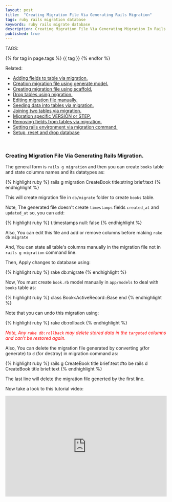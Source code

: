 ```yaml
---
layout: post
title:  "Creating Migration File Via Generating Rails Migration"
tags: ruby rails migration database 
keywords: ruby rails migrate database
description: Creating Migration File Via Generating Migration In Rails Application.
published: true
---
```


   TAGS:
   
   {% for tag in page.tags %} {{ tag }} {% endfor %}

Related:
<ul>
<li><a href="/2016/04/28/adding_fields_to_table_via_migration.html">Adding fields to table via migration.</a></li>
<li><a href="/2016/04/28/creating_migrating_file_using_generating-_model.html">Creation migration file using generate model.</a></li>
<li><a href="/2016/04/28/creating_migrating_file_using_scaffold.html">Creating migration file using scaffold.</a></li>
<li><a href="/2016/04/28/drop_tables_using_migration.html">Drop tables using migration.</a></li>
<li><a href="/2016/04/28/editing_migration_manually.html">Editing migration file manually.<a></li>
<li><a href="/2016/04/28/seeding_tables_in_migration.html">Seeding data into tables via migration.</a></li>
<li><a href="/2016/04/28/joining_two_tables_via_migration.html">Joining two tables via migration.</a></li>
<li><a href="/2016/04/28/migrating_specific_version_or_step.html">Migration specific VERSION or STEP.</a></li>
<li><a href="/2016/04/28/removing_fields_from_tables_via_migration.html">Removing fields from tables via migration.</a></li>
<li><a href="/2016/04/28/setting_rails_environment_via_migration.html">Setting rails environment via migration command.</a></li>
<li><a href="/2016/04/28/setup_reset_and_drop_database.html">Setup, reset and drop database</a></li>
</ul>

<br>
<h3>Creating Migration File Via Generating Rails Migration.</h3>

The general form is `rails g migration` and then you can create `books` table and state columns names and its datatypes as:

{% highlight ruby %}
rails g migration CreateBook title:string brief:text
{% endhighlight %}

This will create migration file in `db/migrate` folder to create `books` table.

Note, The generated file doesn't create `timestamps` fields `created_at` and `updated_at` so, you can add:

{% highlight ruby %}
t.timestamps null: false
{% endhighlight %}

Also, You can edit this file and add or remove columns before making `rake db:migrate`

And, You can state all table's columns manually in the migration file not in `rails g migration` command line.

Then, Apply changes to database using:

{% highlight ruby %}
rake db:migrate
{% endhighlight %}

Now, You must create `book.rb` model manually in `app/models` to deal with `books` table as:

{% highlight ruby %}
class Book<ActiveRecord::Base
end
{% endhighlight %}

Note that you can undo this migration using:

{% highlight ruby %}
rake db:rollback
{% endhighlight %}

<i style="color:red;">Note, Any `rake db:rollback` may delete stored data in the `targeted` columns and can't be restored again.</i>

Also, You can delete the migration file generated by converting `g`(for generate) to `d` (for destroy) in migration command as:
 
{% highlight ruby %}
rails g CreateBook title brief:text
#to be
rails d CreateBook title brief:text
{% endhighlight %}

The last line will delete the migration file generted by the first line.

Now take a look to this tutorial video:

<iframe width="100%" height="315" src="https://www.youtube.com/embed/TdIQmThzN84" frameborder="0" allowfullscreen></iframe>
